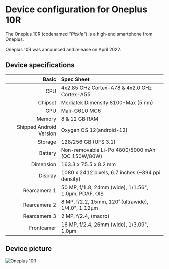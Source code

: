 Device configuration for Oneplus 10R
=========================================

The Oneplus 10R (codenamed _"Pickle"_) is a high-end smartphone from Oneplus.

Oneplus 10R was announced and release on April 2022.

## Device specifications

Basic   | Spec Sheet
-------:|:-------------------------
CPU     | 4x2.85 GHz Cortex-A78 & 4x2.0 GHz Cortex-A55
Chipset | Mediatek Dimensity 8100-Max (5 nm)
GPU     | Mali-G610 MC6
Memory  | 8 & 12 GB RAM
Shipped Android Version | Oxygen OS 12(android-12)
Storage | 128/256 GB (UFS 3.1)
Battery | Non-removable Li-Po 4800/5000 mAh (QC 150W/80W)
Dimension | 163.3 x 75.5 x 8.2 mm
Display | 1080 x 2412 pixels, 6.7 inches (~394 ppi density)
Rearcamera 1 | 50 MP, f/1.8, 24mm (wide), 1/1.56", 1.0µm, PDAF, OIS
Rearcamera 2 | 8 MP, f/2.2, 15mm, 120˚ (ultrawide), 1/4.0", 1.12µm
Rearcamera 3 | 2 MP, f/2.4, (macro)
Frontcamer | 16 MP, f/2.4, 26mm (wide), 1/3.09", 1.0µm

## Device picture

![Oneplus 10R](https://m.media-amazon.com/images/I/716uVx3Wr5L._SX679_.jpg "Oneplus 10R in Forest Green")
